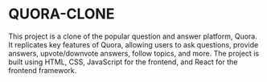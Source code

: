 # QUORA-CLONE
This project is a clone of the popular question and answer platform, Quora. It replicates key features of Quora, allowing users to ask questions, provide answers, upvote/downvote answers, follow topics, and more. The project is built using HTML, CSS, JavaScript for the frontend, and React for the frontend framework.

